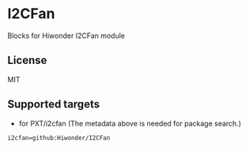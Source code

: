 # I2CFan
 Blocks for Hiwonder I2CFan module
## License

MIT

## Supported targets

* for PXT/i2cfan
(The metadata above is needed for package search.)

```package
i2cfan=github:Hiwonder/I2CFan
```